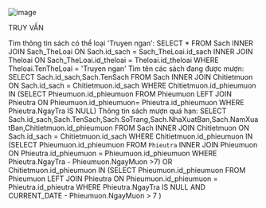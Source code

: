 ![image](https://user-images.githubusercontent.com/76955363/122646219-43c88f80-d148-11eb-8257-ce5559731691.png)

TRUY VẤN

 Tìm thông tin sách có thể loại 'Truyen ngan':
SELECT * 
FROM Sach INNER JOIN Sach_TheLoai ON Sach.id_sach = Sach_TheLoai.id_sach 
INNER JOIN Theloai ON Sach_TheLoai.id_theloai = Theloai.id_theloai 
WHERE Theloai.TenTheLoai = 'Truyen ngan'
Tìm tên các sách đang được mượn:
SELECT Sach.id_sach,Sach.TenSach
FROM Sach INNER JOIN Chitietmuon ON Sach.id_sach = Chitietmuon.id_sach
WHERE Chitietmuon.id_phieumuon IN (SELECT Phieumuon.id_phieumuon 
                                  FROM Phieumuon LEFT JOIN Phieutra 
                                  ON Phieumuon.id_phieumuon= Phieutra.id_phieumuon
                                 WHERE Phieutra.NgayTra IS NULL)
Thông tin sách mượn quá hạn:
SELECT Sach.id_sach,Sach.TenSach,Sach.SoTrang,Sach.NhaXuatBan,Sach.NamXuatBan,Chitietmuon.id_phieumuon
FROM Sach INNER JOIN Chitietmuon
ON Sach.id_sach = Chitietmuon.id_sach
WHERE Chitietmuon.id_phieumuon IN (SELECT Phieumuon.id_phieumuon
                                   FROM `Phieutra` INNER JOIN Phieumuon
                                  ON Phieutra.id_phieumuon = Phieumuon.id_phieumuon
                                   WHERE Phieutra.NgayTra - Phieumuon.NgayMuon >7)
    OR Chitietmuon.id_phieumuon IN (SELECT Phieumuon.id_phieumuon
                                   FROM Phieumuon LEFT JOIN Phieutra
                                   ON Phieumuon.id_phieumuon = Phieutra.id_phieutra
                                   WHERE Phieutra.NgayTra IS NULL 
                                    	AND CURRENT_DATE - Phieumuon.NgayMuon > 7 ) 
